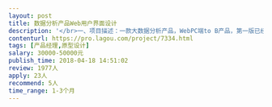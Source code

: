 ```yaml
---                
layout: post       
title: 数据分析产品Web用户界面设计           
description: '</br>一、项目描述：一款大数据分析产品，WebPC端to B产品，第一版已经正常运行，希望能够进行一些功能的整理和设计，并提高页面美观度和用户体验；</br>二、主要功能：用户登录、Dashboard、报告页面、查询页面、详细数据展示、信息告警、系统配置页面等；</br>三、可参考产品：FICO信用评分系统、Bitsight Security Rating、google analytics等基于数据的分析、评估产品</br>四、人员要求：数据分析类产品从原型到WebUI设计经验，主动思考、互联网风格、兼顾扩展性和可落地行；</br>（主要看成果，价格和时间具体商议）</br>'     
contenturl: https://pro.lagou.com/project/7334.html      
tags: [产品经理,原型设计]            
salary: 30000-50000元          
publish_time: 2018-04-18 14:51:02         
review: 1977人                   
apply: 23人                   
recommend: 5人                   
time_range: 1-3个月              
---                 
```

